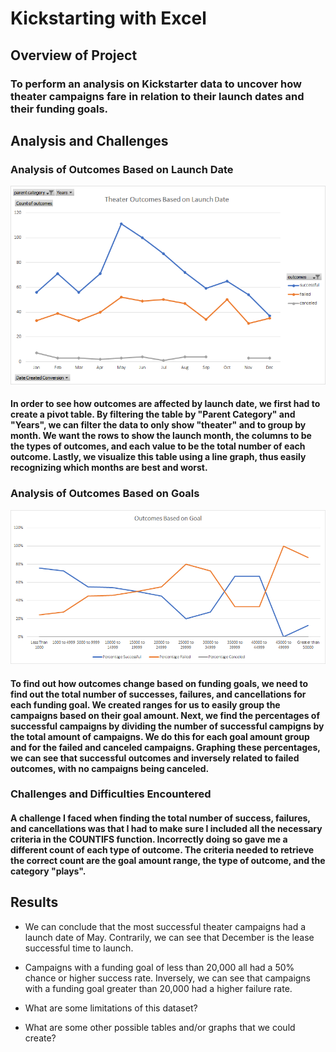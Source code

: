 # Kickstarting with Excel

## Overview of Project

### To perform an analysis on Kickstarter data to uncover how theater campaigns fare in relation to their launch dates and their funding goals.

## Analysis and Challenges

### Analysis of Outcomes Based on Launch Date
![Theater_Outcomes_vs_Launch_Date](resources/Theater_Outcomes_vs_Launch.png)

#### In order to see how outcomes are affected by launch date, we first had to create a pivot table. By filtering the table by "Parent Category" and "Years", we can filter the data to only show "theater" and to group by month. We want the rows to show the launch month, the columns to be the types of outcomes, and each value to be the total number of each outcome. Lastly, we visualize this table using a line graph, thus easily recognizing which months are best and worst.

### Analysis of Outcomes Based on Goals
![Outcomes_vs_Goals](resources/Outcomes_vs_Goals.png)

#### To find out how outcomes change based on funding goals, we need to find out the total number of successes, failures, and cancellations for each funding goal. We created ranges for us to easily group the campaigns based on their goal amount. Next, we find the percentages of successful campaigns by dividing the number of successful campigns by the total amount of campaigns. We do this for each goal amount group and for the failed and canceled campaigns. Graphing these percentages, we can see that successful outcomes and inversely related to failed outcomes, with no campaigns being canceled.

### Challenges and Difficulties Encountered

#### A challenge I faced when finding the total number of success, failures, and cancellations was that I had to make sure I included all the necessary criteria in the COUNTIFS function. Incorrectly doing so gave me a different count of each type of outcome. The criteria needed to retrieve the correct count are the goal amount range, the type of outcome, and the category "plays".

## Results

- We can conclude that the most successful theater campaigns had a launch date of May. Contrarily, we can see that December is the lease successful time to launch.

- Campaigns with a funding goal of less than 20,000 all had a 50% chance or higher success rate. Inversely, we can see that campaigns with a funding goal greater than 20,000 had a higher failure rate.

- What are some limitations of this dataset?

- What are some other possible tables and/or graphs that we could create?
